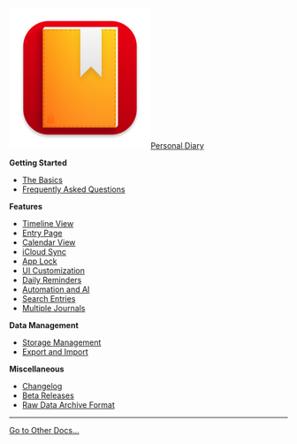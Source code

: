 [![](_media/icon.png ':size=20')Personal Diary](/personal-diary/ "Personal Diary Tutorial & Documentation")

**Getting Started**
 * [The Basics](/personal-diary/the-basics.md "Personal Diary - The Basics")
 * [Frequently Asked Questions](/personal-diary/faq.md "Personal Diary - Frequently Asked Questions")

**Features**
 * [Timeline View](/personal-diary/timeline.md "Personal Diary - Timeline View")
 * [Entry Page](/personal-diary/entry-page.md "Personal Diary - Entry Page")
 * [Calendar View](/personal-diary/calendar-view.md "Personal Diary - Calendar View")
 * [iCloud Sync](/personal-diary/sync-and-handoff.md "Personal Diary - iCloud Sync")
 * [App Lock](/personal-diary/app-lock.md "Personal Diary - App Lock")
 * [UI Customization](/personal-diary/ui-customization.md "Personal Diary - UI Customization")
 * [Daily Reminders](/personal-diary/daily-reminders.md "Personal Diary - Daily Reminders")
 * [Automation and AI](/personal-diary/automation-and-ai.md "Personal Diary - Automation and AI")
 * [Search Entries](/personal-diary/searching-entries.md "Personal Diary - Search Entries")
 * [Multiple Journals](/personal-diary/multiple-journals.md "Personal Diary - Multiple Journals")

**Data Management**
 * [Storage Management](/personal-diary/storage-management.md "Personal Diary - Storage Management")
 * [Export and Import](/personal-diary/export-import.md "Personal Diary - Export and Import")

**Miscellaneous**
 * [Changelog](/personal-diary/changelog.md "Personal Diary - Changelog")
 * [Beta Releases](/personal-diary/beta-releases.md "Personal Diary - Beta Releases")
 * [Raw Data Archive Format](/personal-diary/export-data-format.md "Personal Diary - Raw Data Archive Format")

---

[Go to Other Docs...](/)
